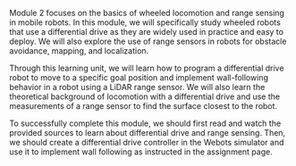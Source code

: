 Module 2 focuses on the basics of wheeled locomotion and range sensing in mobile robots. In this module, we will specifically study wheeled robots that use a differential drive as they are widely used in practice and easy to deploy. We will also explore the use of range sensors in robots for obstacle avoidance, mapping, and localization.

Through this learning unit, we will learn how to program a differential drive robot to move to a specific goal position and implement wall-following behavior in a robot using a LiDAR range sensor. We will also learn the theoretical background of locomotion with a differential drive and use the measurements of a range sensor to find the surface closest to the robot.

To successfully complete this module, we should first read and watch the provided sources to learn about differential drive and range sensing. Then, we should create a differential drive controller in the Webots simulator and use it to implement wall following as instructed in the assignment page.
